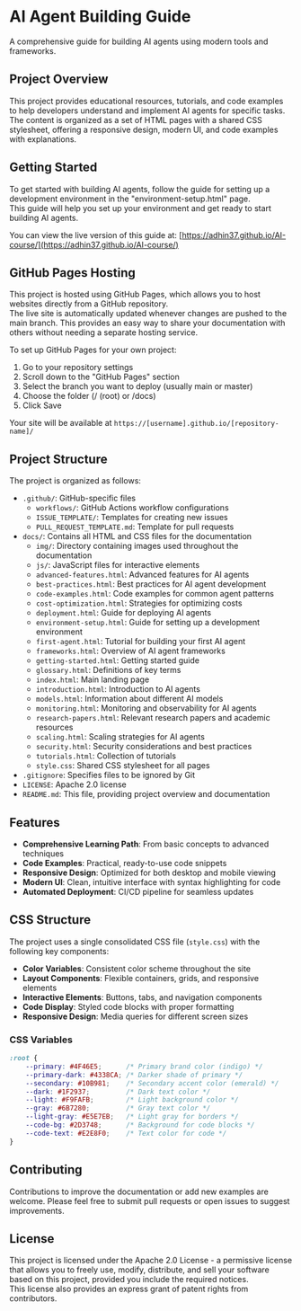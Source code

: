 # AI Agent Building Guide

A comprehensive guide for building AI agents using modern tools and frameworks.

## Project Overview

This project provides educational resources, tutorials, and code examples to help developers understand and implement AI agents for specific tasks.  
The content is organized as a set of HTML pages with a shared CSS stylesheet, offering a responsive design, modern UI, and code examples with explanations.

## Getting Started

To get started with building AI agents, follow the guide for setting up a development environment in the "environment-setup.html" page.  
This guide will help you set up your environment and get ready to start building AI agents.

You can view the live version of this guide at: [https://adhin37.github.io/AI-course/](https://adhin37.github.io/AI-course/)

## GitHub Pages Hosting

This project is hosted using GitHub Pages, which allows you to host websites directly from a GitHub repository.  
The live site is automatically updated whenever changes are pushed to the main branch. This provides an easy way to share your documentation with others without needing a separate hosting service.

To set up GitHub Pages for your own project:
1. Go to your repository settings
2. Scroll down to the "GitHub Pages" section
3. Select the branch you want to deploy (usually main or master)
4. Choose the folder (/ (root) or /docs)
5. Click Save

Your site will be available at `https://[username].github.io/[repository-name]/`

## Project Structure

The project is organized as follows:
- `.github/`: GitHub-specific files
  - `workflows/`: GitHub Actions workflow configurations
  - `ISSUE_TEMPLATE/`: Templates for creating new issues
  - `PULL_REQUEST_TEMPLATE.md`: Template for pull requests
- `docs/`: Contains all HTML and CSS files for the documentation
  - `img/`: Directory containing images used throughout the documentation
  - `js/`: JavaScript files for interactive elements
  - `advanced-features.html`: Advanced features for AI agents
  - `best-practices.html`: Best practices for AI agent development
  - `code-examples.html`: Code examples for common agent patterns
  - `cost-optimization.html`: Strategies for optimizing costs
  - `deployment.html`: Guide for deploying AI agents
  - `environment-setup.html`: Guide for setting up a development environment
  - `first-agent.html`: Tutorial for building your first AI agent
  - `frameworks.html`: Overview of AI agent frameworks
  - `getting-started.html`: Getting started guide
  - `glossary.html`: Definitions of key terms
  - `index.html`: Main landing page
  - `introduction.html`: Introduction to AI agents
  - `models.html`: Information about different AI models
  - `monitoring.html`: Monitoring and observability for AI agents
  - `research-papers.html`: Relevant research papers and academic resources
  - `scaling.html`: Scaling strategies for AI agents
  - `security.html`: Security considerations and best practices
  - `tutorials.html`: Collection of tutorials
  - `style.css`: Shared CSS stylesheet for all pages
- `.gitignore`: Specifies files to be ignored by Git
- `LICENSE`: Apache 2.0 license
- `README.md`: This file, providing project overview and documentation

## Features

- **Comprehensive Learning Path**: From basic concepts to advanced techniques
- **Code Examples**: Practical, ready-to-use code snippets
- **Responsive Design**: Optimized for both desktop and mobile viewing
- **Modern UI**: Clean, intuitive interface with syntax highlighting for code
- **Automated Deployment**: CI/CD pipeline for seamless updates

## CSS Structure

The project uses a single consolidated CSS file (`style.css`) with the following key components:

- **Color Variables**: Consistent color scheme throughout the site
- **Layout Components**: Flexible containers, grids, and responsive elements
- **Interactive Elements**: Buttons, tabs, and navigation components
- **Code Display**: Styled code blocks with proper formatting
- **Responsive Design**: Media queries for different screen sizes

### CSS Variables

```css
:root {
    --primary: #4F46E5;      /* Primary brand color (indigo) */
    --primary-dark: #4338CA; /* Darker shade of primary */
    --secondary: #10B981;    /* Secondary accent color (emerald) */
    --dark: #1F2937;         /* Dark text color */
    --light: #F9FAFB;        /* Light background color */
    --gray: #6B7280;         /* Gray text color */
    --light-gray: #E5E7EB;   /* Light gray for borders */
    --code-bg: #2D3748;      /* Background for code blocks */
    --code-text: #E2E8F0;    /* Text color for code */
}
```

## Contributing

Contributions to improve the documentation or add new examples are welcome. Please feel free to submit pull requests or open issues to suggest improvements.

## License

This project is licensed under the Apache 2.0 License - a permissive license that allows you to freely use, modify, distribute, and sell your software based on this project, provided you include the required notices.  
This license also provides an express grant of patent rights from contributors.